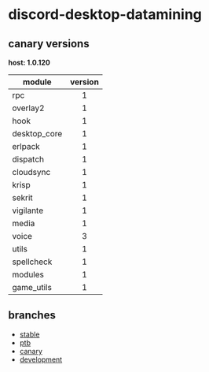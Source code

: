 # discord-desktop-datamining

## canary versions

**host: 1.0.120**

| module | version |
| ------ | :-----: |
| rpc | 1 |
| overlay2 | 1 |
| hook | 1 |
| desktop_core | 1 |
| erlpack | 1 |
| dispatch | 1 |
| cloudsync | 1 |
| krisp | 1 |
| sekrit | 1 |
| vigilante | 1 |
| media | 1 |
| voice | 3 |
| utils | 1 |
| spellcheck | 1 |
| modules | 1 |
| game_utils | 1 |

## branches

- [stable](https://github.com/OpenAsar/discord-desktop-datamining/tree/stable)
- [ptb](https://github.com/OpenAsar/discord-desktop-datamining/tree/ptb)
- [canary](https://github.com/OpenAsar/discord-desktop-datamining/tree/canary)
- [development](https://github.com/OpenAsar/discord-desktop-datamining/tree/development)